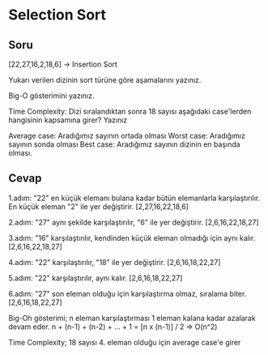 # Selection Sort

## Soru

[22,27,16,2,18,6] -> Insertion Sort

Yukarı verilen dizinin sort türüne göre aşamalarını yazınız.

Big-O gösterimini yazınız.

Time Complexity: Dizi sıralandıktan sonra 18 sayısı aşağıdaki case'lerden hangisinin kapsamına girer? Yazınız

Average case: Aradığımız sayının ortada olması
Worst case: Aradığımız sayının sonda olması
Best case: Aradığımız sayının dizinin en başında olması.

## Cevap

1.adım: "22" en küçük elemanı bulana kadar bütün elemanlarla karşılaştırılır. En küçük eleman "2" ile yer değiştirir.
[2,27,16,22,18,6]

2.adım: "27" aynı şekilde karşılaştırılır, "6" ile yer değiştirir.
[2,6,16,22,18,27]

3.adım: "16" karşılaştırılır, kendinden küçük eleman olmadığı için aynı kalır.
[2,6,16,22,18,27]

4.adım: "22" karşılaştırılır, "18" ile yer değiştirir.
[2,6,16,18,22,27]

5.adım: "22" karşılaştırılır, aynı kalır.
[2,6,16,18,22,27]

6.adım: "27" son eleman olduğu için karşılaştırma olmaz, sıralama biter.
[2,6,16,18,22,27]


Big-Oh gösterimi; n eleman karşılaştırması 1 eleman kalana kadar azalarak devam eder. n + (n-1) + (n-2) + ... + 1 = [n x (n-1)] / 2 => O(n^2)


Time Complexity; 18 sayısı 4. eleman olduğu için average case'e girer
